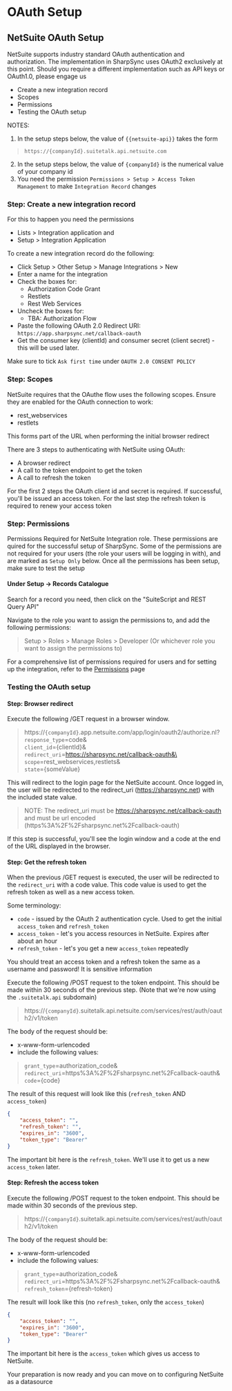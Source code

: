 # OAuth Setup

## NetSuite OAuth Setup

NetSuite supports industry standard OAuth authentication and authorization. The implementation in SharpSync uses OAuth2 exclusively at this point. Should you require a different implementation such as API keys or OAuth1.0, please engage us

* Create a new integration record
* Scopes
* Permissions
* Testing the OAuth setup

NOTES:

1. In the setup steps below, the value of `{{netsuite-api}}` takes the form

> `https://{companyId}.suitetalk.api.netsuite.com`

2. In the setup steps below, the value of `{companyId}` is the numerical value of your company id
3. You need the permission `Permissions > Setup > Access Token Management` to make `Integration Record` changes

### Step: Create a new integration record

For this to happen you need the permissions

* Lists > Integration application and
* Setup > Integration Application

To create a new integration record do the following:

* Click Setup > Other Setup > Manage Integrations > New
* Enter a name for the integration
* Check the boxes for:
  * Authorization Code Grant
  * Restlets
  * Rest Web Services
* Uncheck the boxes for:
  * TBA: Authorization Flow
* Paste the following OAuth 2.0 Redirect URI: `https://app.sharpsync.net/callback-oauth`
* Get the consumer key (clientId) and consumer secret (client secret) - this will be used later.

Make sure to tick `Ask first time` under `OAUTH 2.0 CONSENT POLICY`

### Step: Scopes

NetSuite requires that the OAuthe flow uses the following scopes. Ensure they are enabled for the OAuth connection to work:

* rest\_webservices
* restlets

This forms part of the URL when performing the initial browser redirect

There are 3 steps to authenticating with NetSuite using OAuth:

* A browser redirect
* A call to the token endpoint to get the token
* A call to refresh the token

For the first 2 steps the OAuth client id and secret is required. If successful, you'll be issued an access token. For the last step the refresh token is required to renew your access token

### Step: Permissions

Permissions Required for NetSuite Integration role. These permissions are quired for the successful setup of SharpSync. Some of the permissions are not required for your users (the role your users will be logging in with), and are marked as `Setup Only` below. Once all the permissions has been setup, make sure to test the setup

#### Under Setup -> Records Catalogue

Search for a record you need, then click on the "SuiteScript and REST Query API"

Navigate to the role you want to assign the permissions to, and add the following permissions:

> Setup > Roles > Manage Roles > Developer (Or whichever role you want to assign the permissions to)

For a comprehensive list of permissions required for users and for setting up the integration, refer to the [Permissions](permissions.md) page

### Testing the OAuth setup

#### Step: Browser redirect

Execute the following /GET request in a browser window.

> https://`{companyId}`.app.netsuite.com/app/login/oauth2/authorize.nl?\
> &#x20;`response_type`=code&\
> &#x20;`client_id`={clientId}&\
> &#x20;`redirect_uri`=https://sharpsync.net/callback-oauth&\
> &#x20;`scope`=rest\_webservices,restlets&\
> &#x20;`state`={someValue}

This will redirect to the login page for the NetSuite account. Once logged in, the user will be redirected to the redirect\_uri (https://sharpsync.net) with the included state value.

> NOTE: The redirect\_uri must be https://sharpsync.net/callback-oauth and must be url encoded (https%3A%2F%2Fsharpsync.net%2Fcallback-oauth)

If this step is successful, you'll see the login window and a code at the end of the URL displayed in the browser.

#### Step: Get the refresh token

When the previous /GET request is executed, the user will be redirected to the `redirect_uri` with a code value. This code value is used to get the refresh token as well as a new access token.

Some terminology:

* `code` - issued by the OAuth 2 authentication cycle. Used to get the initial `access_token` and `refresh_token`
* `access_token` - let's you access resources in NetSuite. Expires after about an hour
* `refresh_token` - let's you get a new `access_token` repeatedly

You should treat an access token and a refresh token the same as a username and password! It is sensitive information

Execute the following /POST request to the token endpoint. This should be made within 30 seconds of the previous step. (Note that we're now using the `.suitetalk.api` subdomain)

> https://`{companyId}`.suitetalk.api.netsuite.com/services/rest/auth/oauth2/v1/token

The body of the request should be:

* x-www-form-urlencoded
* include the following values:

> `grant_type`=authorization\_code&\
> `redirect_uri`=https%3A%2F%2Fsharpsync.net%2Fcallback-oauth&\
> `code`={code}

The result of this request will look like this (`refresh_token` AND `access_token`)

```json
{
    "access_token": "",
    "refresh_token": "",
    "expires_in": "3600",
    "token_type": "Bearer"
}
```

The important bit here is the `refresh_token`. We'll use it to get us a new `access_token` later.

#### Step: Refresh the access token

Execute the following /POST request to the token endpoint. This should be made within 30 seconds of the previous step.

> https://`{companyId}`.suitetalk.api.netsuite.com/services/rest/auth/oauth2/v1/token

The body of the request should be:

* x-www-form-urlencoded
* include the following values:

> `grant_type`=authorization\_code&\
> `redirect_uri`=https%3A%2F%2Fsharpsync.net%2Fcallback-oauth&\
> `refresh_token`={refresh-token}

The result will look like this (no `refresh_token`, only the `access_token`)

```json
{
    "access_token": "",
    "expires_in": "3600",
    "token_type": "Bearer"
}
```

The important bit here is the `access_token` which gives us access to NetSuite.

Your preparation is now ready and you can move on to configuring NetSuite as a datasource
